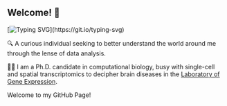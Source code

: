 ## Welcome! 👋

[![Typing SVG](https://readme-typing-svg.demolab.com?font=Fira+Code&size=25&pause=1000&color=27907A&width=435&lines=Hi!+I+am+Daniel+Zucha.)](https://git.io/typing-svg)

🔍 A curious individual seeking to better understand the world around me through the lense of data analysis. 

🧑‍💻 I am a Ph.D. candidate in computational biology, busy with single-cell and spatial transcriptomics to decipher brain diseases in the [Laboratory of Gene Expression](https://github.com/LabGenExp).

Welcome to my GitHub Page! 

<!--
**DanielZucha/DanielZucha** is a ✨ _special_ ✨ repository because its `README.md` (this file) appears on your GitHub profile.

Here are some ideas to get you started:

- 🔭 I’m currently working on ...
- 🌱 I’m currently learning ...
- 👯 I’m looking to collaborate on ...
- 🤔 I’m looking for help with ...
- 💬 Ask me about ...
- 📫 How to reach me: ...
- 😄 Pronouns: ...
- ⚡ Fun fact: ...
-->
